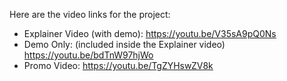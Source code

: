 Here are the video links for the project:
- Explainer Video (with demo): https://youtu.be/V35sA9pQ0Ns
- Demo Only: (included inside the Explainer video) https://youtu.be/bdTnW97hjWo
- Promo Video: https://youtu.be/TgZYHswZV8k
